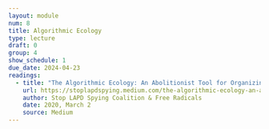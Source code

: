 ```yaml
---
layout: module
num: 8
title: Algorithmic Ecology
type: lecture
draft: 0
group: 4
show_schedule: 1
due_date: 2024-04-23
readings:
  - title: "The Algorithmic Ecology: An Abolitionist Tool for Organizing Against Algorithms"
    url: https://stoplapdspying.medium.com/the-algorithmic-ecology-an-abolitionist-tool-for-organizing-against-algorithms-14fcbd0e64d0
    author: Stop LAPD Spying Coalition & Free Radicals 
    date: 2020, March 2
    source: Medium
---
```

